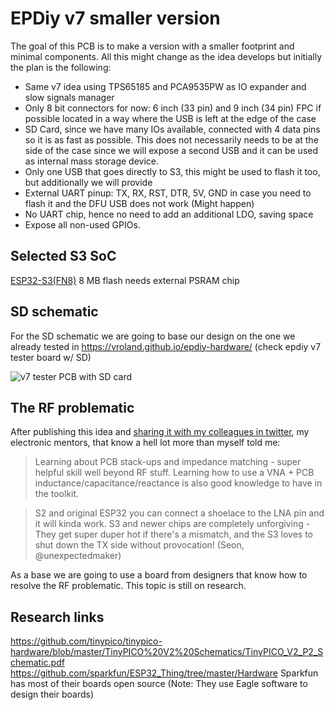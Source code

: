 # EPDiy v7 smaller version

The goal of this PCB is to make a version with a smaller footprint and minimal components.
All this might change as the idea develops but initially the plan is the following:

- Same v7 idea using TPS65185 and PCA9535PW as IO expander and slow signals manager
- Only 8 bit connectors for now: 6 inch (33 pin) and 9 inch (34 pin) FPC if possible located in a way where the USB is left at the edge of the case
- SD Card, since we have many IOs available, connected with 4 data pins so it is as fast as possible. This does not necessarily needs to be at the side of the case since we will expose a second USB and it can be used as internal mass storage device.
- Only one USB that goes directly to S3, this might be used to flash it too, but additionally we will provide
- External UART pinup: TX, RX, RST, DTR, 5V, GND in case you need to flash it and the DFU USB does not work (Might happen)
- No UART chip, hence no need to add an additional LDO, saving space
- Expose all non-used GPIOs. 

## Selected S3 SoC

[ESP32-S3(FN8)](https://jlcpcb.com/partdetail/EspressifSystems-ESP32_S3_FN8/C2913196) 8 MB flash needs external PSRAM chip


## SD schematic

For the SD schematic we are going to base our design on the one we already tested in https://vroland.github.io/epdiy-hardware/ (check epdiy v7 tester board w/ SD)

![v7 tester PCB with SD card](https://vroland.github.io/epdiy-hardware/boards/40_pins_PCB_tester-front.png)

## The RF problematic

After publishing this idea and [sharing it with my colleagues in twitter](https://twitter.com/martinfasani/status/1728160953789829346), my electronic mentors, that know a hell lot more than myself told me:

> Learning about PCB stack-ups and impedance matching - super helpful skill well beyond RF stuff. Learning how to use a VNA + PCB inductance/capacitance/reactance is also good knowledge to have in the toolkit. 

> S2 and original ESP32 you can connect a shoelace to the LNA pin and it will kinda work. S3 and newer chips are completely unforgiving - They get super duper hot if there's a mismatch, and the S3 loves to shut down the TX side without provocation!
(Seon, @unexpectedmaker)

As a base we are going to use a board from designers that know how to resolve the RF problematic. This topic is still on research.

## Research links

https://github.com/tinypico/tinypico-hardware/blob/master/TinyPICO%20V2%20Schematics/TinyPICO_V2_P2_Schematic.pdf
https://github.com/sparkfun/ESP32_Thing/tree/master/Hardware Sparkfun has most of their boards open source (Note: They use Eagle software to design their boards)
